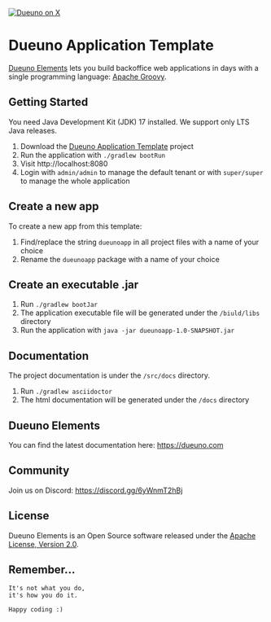 [![Dueuno on X](https://img.shields.io/twitter/follow/dueunoframework?style=social)](https://x.com/dueunoframework)

# Dueuno Application Template

[Dueuno Elements](https://dueuno.com) lets you build backoffice web applications in days with a single programming language: [Apache Groovy](https://groovy-lang.org).

## Getting Started
You need Java Development Kit (JDK) 17 installed. We support only LTS Java releases.

1. Download the [Dueuno Application Template](https://github.com/dueuno-projects/dueuno-app-template.git) project
2. Run the application with `./gradlew bootRun`
3. Visit http://localhost:8080
4. Login with `admin/admin` to manage the default tenant or with `super/super` to manage the whole application

## Create a new app
To create a new app from this template:

1. Find/replace the string `dueunoapp` in all project files with a name of your choice
2. Rename the `dueunoapp` package with a name of your choice

## Create an executable .jar
1. Run `./gradlew bootJar`
2. The application executable file will be generated under the `/biuld/libs` directory
3. Run the application with `java -jar dueunoapp-1.0-SNAPSHOT.jar`

## Documentation
The project documentation is under the `/src/docs` directory.

1. Run `./gradlew asciidoctor`
2. The html documentation will be generated under the `/docs` directory

## Dueuno Elements
You can find the latest documentation here: https://dueuno.com

Community
---
Join us on Discord: https://discord.gg/6yWnmT2hBj


## License
Dueuno Elements is an Open Source software released under the [Apache License, Version 2.0](https://www.apache.org/licenses/LICENSE-2.0.html).

## Remember...
```
It's not what you do,
it's how you do it.

Happy coding :)
```